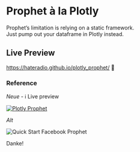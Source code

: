 # Prophet à la Plotly

Prophet’s limitation is relying on a static framework.  
Just pump out your dataframe in Plotly instead.

## Live Preview

https://hateradio.github.io/plotly_prophet/ 👀

### Reference

*Neue* - ℹ️ Live preview

[![Plotly Prophet](https://hateradio.github.io/plotly_prophet/plotproph.png "Plotly Prophet")](https://hateradio.github.io/plotly_prophet/)

*Alt*

![Quick Start Facebook Prophet](https://facebook.github.io/prophet/static/quick_start_files/quick_start_12_0.png "Image of Prophet")


Danke!
